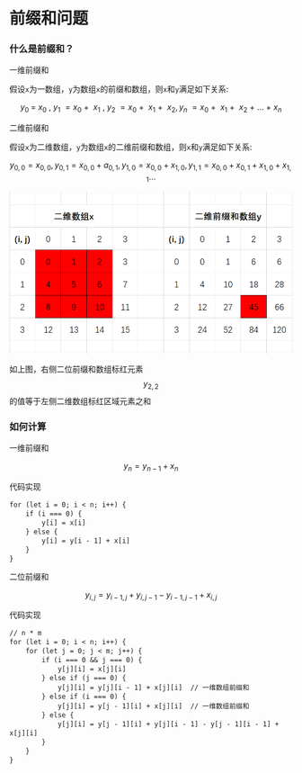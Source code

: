 # 前缀和问题

### 什么是前缀和？

一维前缀和

假设`x`为一数组，`y`为数组`x`的前缀和数组，则`x`和`y`满足如下关系:

$$
y_{0\ }=\ x_0\ ,\ y_1\ =x_0\ +\ \ x_1\ ,\ y_2\ =x_0\ +\ \ x_1\ +\ \ x_2 ,  y_n\ = x_0\ +\ \ x_1\ +\ \ x_2 \ +\ ... \ +\ x_n
$$

二维前缀和

假设`x`为二维数组，`y`为数组`x`的二维前缀和数组，则`x`和`y`满足如下关系:

$$
y_{0,0}=x_{0,0}, 
 y_{0,1}=x_{0,0}+a_{0,1}, 
 y_{1,0}=x_{0,0}+x_{1,0}, 
 y_{1,1}=x_{0,0}+x_{0,1}+x_{1,0}+x_{1,1}\dots
$$

![&#x4E8C;&#x4F4D;&#x524D;&#x7F00;&#x548C;&#x6570;&#x7EC4;&#x793A;&#x610F;&#x56FE;](.gitbook/assets/1629547646-1-%20%281%29.jpg)

如上图，右侧二位前缀和数组标红元素 $$y_{2, 2}$$ 的值等于左侧二维数组标红区域元素之和

### 如何计算

一维前缀和

$$
y_n=y_{n-1}+x_n
$$

代码实现

```text
for (let i = 0; i < n; i++) {
    if (i === 0) {
        y[i] = x[i]
    } else {
        y[i] = y[i - 1] + x[i]
    }
}
```

二位前缀和



$$
y_{i, j}=y_{i-1,j}+y_{i,j-1}-y_{i-1,j-1}+x_{i,j}
$$

代码实现

```text
// n * m
for (let i = 0; i < n; i++) {
    for (let j = 0; j < m; j++) {
        if (i === 0 && j === 0) {
            y[j][i] = x[j][i]
        } else if (j === 0) {
            y[j][i] = y[j][i - 1] + x[j][i]  // 一维数组前缀和
        } else if (i === 0) {
            y[j][i] = y[j - 1][i] + x[j][i]  // 一维数组前缀和
        } else {
            y[j][i] = y[j - 1][i] + y[j][i - 1] - y[j - 1][i - 1] + x[j][i]
        }
    }
}
```

